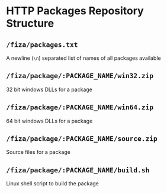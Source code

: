 # HTTP Packages Repository Structure

## `/fiza/packages.txt`

A newline (`\n`) separated list of names of all packages available

## `/fiza/package/:PACKAGE_NAME/win32.zip`

32 bit windows DLLs for a package

## `/fiza/package/:PACKAGE_NAME/win64.zip`

64 bit windows DLLs for a package

## `/fiza/package/:PACKAGE_NAME/source.zip`

Source files for a package

## `/fiza/package/:PACKAGE_NAME/build.sh`

Linux shell script to build the package
